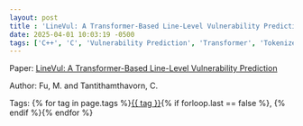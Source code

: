 ```yaml
---
layout: post
title : 'LineVul: A Transformer-Based Line-Level Vulnerability Prediction'
date: 2025-04-01 10:03:19 -0500
tags: ['C++', 'C', 'Vulnerability Prediction', 'Transformer', 'Tokenizer']
---
```

Paper: [LineVul: A Transformer-Based Line-Level Vulnerability Prediction](https://dl-acm-org.proxy.library.nd.edu/doi/pdf/10.1145/3524842.3528452)

Author: Fu, M. and Tantithamthavorn, C.




 Tags: 
    <span>
    {% for tag in page.tags %}<a href="{{ site.baseurl }}tags/#{{ tag | slugify }}">{{ tag }}</a>{% if forloop.last == false %}, {% endif %}{% endfor %}
    </span>
